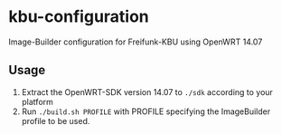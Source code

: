 # kbu-configuration
Image-Builder configuration for Freifunk-KBU using OpenWRT 14.07

## Usage
1. Extract the OpenWRT-SDK version 14.07 to <code>./sdk</code> according to your platform
2. Run <code>./build.sh PROFILE</code> with PROFILE specifying the ImageBuilder profile to be used.
 
